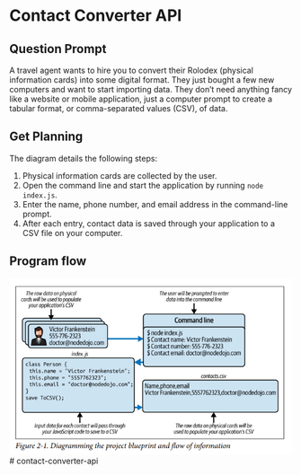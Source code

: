 # Contact Converter API

## Question Prompt

A travel agent wants to hire you to convert their Rolodex (physical information cards)
into some digital format. They just bought a few new computers and want to start
importing data. They don’t need anything fancy like a website or mobile application,
just a computer prompt to create a tabular format, or comma-separated values (CSV),
of data.

## Get Planning

The diagram details the following steps:

1. Physical information cards are collected by the user.
2. Open the command line and start the application by running `node index.js`.
3. Enter the name, phone number, and email address in the command-line prompt.
4. After each entry, contact data is saved through your application to a CSV file on your computer.

## Program flow

![The project blueprint and flow of information](access/image.png)# contact-converter-api
